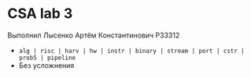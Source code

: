 # CSA lab 3
Выполнил Лысенко Артём Константинович P33312
- `alg | risc | harv | hw | instr | binary | stream | port | cstr | prob5 | pipeline`
- Без усложнения

